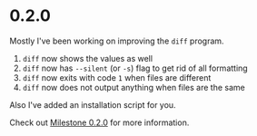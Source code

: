 # 0.2.0

Mostly I've been working on improving the `diff` program.

1. `diff` now shows the values as well
2. `diff` now has `--silent` (or `-s`) flag to get rid of all formatting
3. `diff` now exits with code `1` when files are different
4. `diff` now does not output anything when files are the same

Also I've added an installation script for you.

Check out [Milestone 0.2.0](https://gitlab.com/viktor-ku/envkit/-/milestones/1) for more information.
